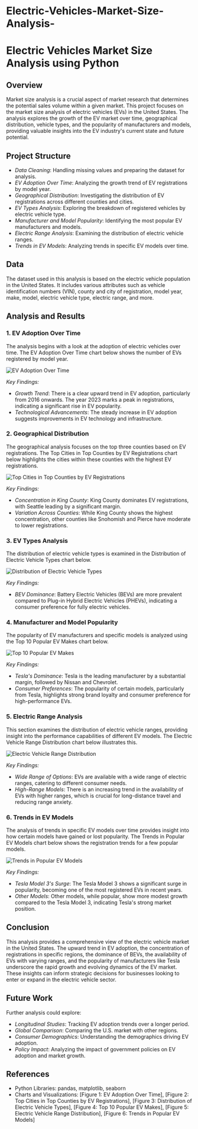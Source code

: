 # Electric-Vehicles-Market-Size-Analysis-
# Electric Vehicles Market Size Analysis using Python

## Overview

Market size analysis is a crucial aspect of market research that determines the potential sales volume within a given market. This project focuses on the market size analysis of electric vehicles (EVs) in the United States. The analysis explores the growth of the EV market over time, geographical distribution, vehicle types, and the popularity of manufacturers and models, providing valuable insights into the EV industry's current state and future potential.

## Project Structure

- *Data Cleaning*: Handling missing values and preparing the dataset for analysis.
- *EV Adoption Over Time*: Analyzing the growth trend of EV registrations by model year.
- *Geographical Distribution*: Investigating the distribution of EV registrations across different counties and cities.
- *EV Types Analysis*: Exploring the breakdown of registered vehicles by electric vehicle type.
- *Manufacturer and Model Popularity*: Identifying the most popular EV manufacturers and models.
- *Electric Range Analysis*: Examining the distribution of electric vehicle ranges.
- *Trends in EV Models*: Analyzing trends in specific EV models over time.

## Data

The dataset used in this analysis is based on the electric vehicle population in the United States. It includes various attributes such as vehicle identification numbers (VIN), county and city of registration, model year, make, model, electric vehicle type, electric range, and more.

## Analysis and Results

### 1. EV Adoption Over Time

The analysis begins with a look at the adoption of electric vehicles over time. The EV Adoption Over Time chart below shows the number of EVs registered by model year.

![EV Adoption Over Time](chart1.png)

*Key Findings:*
- *Growth Trend*: There is a clear upward trend in EV adoption, particularly from 2016 onwards. The year 2023 marks a peak in registrations, indicating a significant rise in EV popularity.
- *Technological Advancements*: The steady increase in EV adoption suggests improvements in EV technology and infrastructure.

### 2. Geographical Distribution

The geographical analysis focuses on the top three counties based on EV registrations. The Top Cities in Top Counties by EV Registrations chart below highlights the cities within these counties with the highest EV registrations.

![Top Cities in Top Counties by EV Registrations](chart2.png)

*Key Findings:*
- *Concentration in King County*: King County dominates EV registrations, with Seattle leading by a significant margin.
- *Variation Across Counties*: While King County shows the highest concentration, other counties like Snohomish and Pierce have moderate to lower registrations.

### 3. EV Types Analysis

The distribution of electric vehicle types is examined in the Distribution of Electric Vehicle Types chart below.

![Distribution of Electric Vehicle Types](chart3.png)

*Key Findings:*
- *BEV Dominance*: Battery Electric Vehicles (BEVs) are more prevalent compared to Plug-in Hybrid Electric Vehicles (PHEVs), indicating a consumer preference for fully electric vehicles.

### 4. Manufacturer and Model Popularity

The popularity of EV manufacturers and specific models is analyzed using the Top 10 Popular EV Makes chart below.

![Top 10 Popular EV Makes](images/chart4.png)

*Key Findings:*
- *Tesla's Dominance*: Tesla is the leading manufacturer by a substantial margin, followed by Nissan and Chevrolet.
- *Consumer Preferences*: The popularity of certain models, particularly from Tesla, highlights strong brand loyalty and consumer preference for high-performance EVs.

### 5. Electric Range Analysis

This section examines the distribution of electric vehicle ranges, providing insight into the performance capabilities of different EV models. The Electric Vehicle Range Distribution chart below illustrates this.

![Electric Vehicle Range Distribution](chart5.png)

*Key Findings:*
- *Wide Range of Options*: EVs are available with a wide range of electric ranges, catering to different consumer needs.
- *High-Range Models*: There is an increasing trend in the availability of EVs with higher ranges, which is crucial for long-distance travel and reducing range anxiety.

### 6. Trends in EV Models

The analysis of trends in specific EV models over time provides insight into how certain models have gained or lost popularity. The Trends in Popular EV Models chart below shows the registration trends for a few popular models.

![Trends in Popular EV Models](chart6.png)

*Key Findings:*
- *Tesla Model 3's Surge*: The Tesla Model 3 shows a significant surge in popularity, becoming one of the most registered EVs in recent years.
- *Other Models*: Other models, while popular, show more modest growth compared to the Tesla Model 3, indicating Tesla's strong market position.

## Conclusion

This analysis provides a comprehensive view of the electric vehicle market in the United States. The upward trend in EV adoption, the concentration of registrations in specific regions, the dominance of BEVs, the availability of EVs with varying ranges, and the popularity of manufacturers like Tesla underscore the rapid growth and evolving dynamics of the EV market. These insights can inform strategic decisions for businesses looking to enter or expand in the electric vehicle sector.

## Future Work

Further analysis could explore:
- *Longitudinal Studies*: Tracking EV adoption trends over a longer period.
- *Global Comparison*: Comparing the U.S. market with other regions.
- *Consumer Demographics*: Understanding the demographics driving EV adoption.
- *Policy Impact*: Analyzing the impact of government policies on EV adoption and market growth.

## References

- Python Libraries: pandas, matplotlib, seaborn
- Charts and Visualizations: [Figure 1: EV Adoption Over Time], [Figure 2: Top Cities in Top Counties by EV Registrations], [Figure 3: Distribution of Electric Vehicle Types], [Figure 4: Top 10 Popular EV Makes], [Figure 5: Electric Vehicle Range Distribution], [Figure 6: Trends in Popular EV Models]



